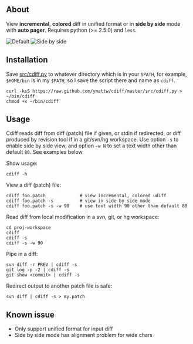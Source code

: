 ## About

View **incremental**, **colored** diff in unified format or in **side by side**
mode with **auto pager**.  Requires python (>= 2.5.0) and `less`.

![Default](http://ymattw.github.com/cdiff/img/default.png)
![Side by side](http://ymattw.github.com/cdiff/img/side-by-side.png)

## Installation

Save [src/cdiff.py](https://raw.github.com/ymattw/cdiff/master/src/cdiff.py) to
whatever directory which is in your `$PATH`, for example, `$HOME/bin` is in my
`$PATH`, so I save the script there and name as `cdiff`.

    curl -ksS https://raw.github.com/ymattw/cdiff/master/src/cdiff.py > ~/bin/cdiff
    chmod +x ~/bin/cdiff

## Usage

Cdiff reads diff from diff (patch) file if given, or stdin if redirected, or
diff produced by revision tool if in a git/svn/hg workspace.  Use option `-s`
to enable side by side view, and option `-w N` to set a text width other than
default `80`.  See examples below.

Show usage:

    cdiff -h

View a diff (patch) file:

    cdiff foo.patch             # view incremental, colored udiff
    cdiff foo.patch -s          # view in side by side mode
    cdiff foo.patch -s -w 90    # use text width 90 other than default 80

Read diff from local modification in a svn, git, or hg workspace:

    cd proj-workspace
    cdiff
    cdiff -s
    cdiff -s -w 90

Pipe in a diff:

    svn diff -r PREV | cdiff -s
    git log -p -2 | cdiff -s
    git show <commit> | cdiff -s

Redirect output to another patch file is safe:

    svn diff | cdiff -s > my.patch

## Known issue

- Only support unified format for input diff
- Side by side mode has alignment problem for wide chars

